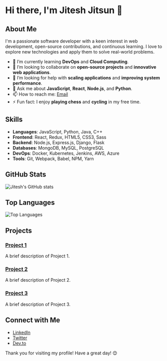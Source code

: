 # Hi there, I'm Jitesh Jitsun 👋

## About Me

I'm a passionate software developer with a keen interest in web development, open-source contributions, and continuous learning. I love to explore new technologies and apply them to solve real-world problems.

- 🌱 I’m currently learning **DevOps** and **Cloud Computing**.
- 👯 I’m looking to collaborate on **open-source projects** and **innovative web applications**.
- 🤔 I’m looking for help with **scaling applications** and **improving system performance**.
- 💬 Ask me about **JavaScript**, **React**, **Node.js**, and **Python**.
- 📫 How to reach me: [Email](mailto:jiteshjitsun@example.com)
- ⚡ Fun fact: I enjoy **playing chess** and **cycling** in my free time.

## Skills

- **Languages**: JavaScript, Python, Java, C++
- **Frontend**: React, Redux, HTML5, CSS3, Sass
- **Backend**: Node.js, Express.js, Django, Flask
- **Databases**: MongoDB, MySQL, PostgreSQL
- **DevOps**: Docker, Kubernetes, Jenkins, AWS, Azure
- **Tools**: Git, Webpack, Babel, NPM, Yarn

## GitHub Stats

![Jitesh's GitHub stats](https://github-readme-stats.vercel.app/api?username=jiteshjitsun&show_icons=true&theme=radical)

## Top Languages

![Top Languages](https://github-readme-stats.vercel.app/api/top-langs/?username=jiteshjitsun&layout=compact&theme=radical)

## Projects

### [Project 1](https://github.com/jiteshjitsun/project1)
A brief description of Project 1.

### [Project 2](https://github.com/jiteshjitsun/project2)
A brief description of Project 2.

### [Project 3](https://github.com/jiteshjitsun/project3)
A brief description of Project 3.

## Connect with Me

- [LinkedIn](https://www.linkedin.com/in/jiteshjitsun)
- [Twitter](https://twitter.com/jiteshjitsun)
- [Dev.to](https://dev.to/jiteshjitsun)

Thank you for visiting my profile! Have a great day! 😊
